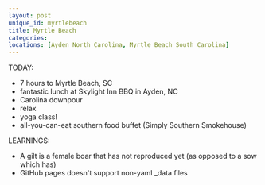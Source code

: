 ```yaml
---
layout: post
unique_id: myrtlebeach
title: Myrtle Beach
categories: 
locations: [Ayden North Carolina, Myrtle Beach South Carolina]
---
```


TODAY:
* 7 hours to Myrtle Beach, SC
* fantastic lunch at Skylight Inn BBQ in Ayden, NC
* Carolina downpour
* relax
* yoga class!
* all-you-can-eat southern food buffet (Simply Southern Smokehouse)

LEARNINGS:
* A gilt is a female boar that has not reproduced yet (as opposed to a sow which has)
* GitHub pages doesn't support non-yaml _data files
